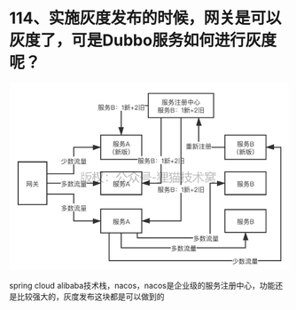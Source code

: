 # 114、实施灰度发布的时候，网关是可以灰度了，可是Dubbo服务如何进行灰度呢？

![网关灰度发布](images/114/01.png)

spring cloud alibaba技术栈，nacos，nacos是企业级的服务注册中心，功能还是比较强大的，灰度发布这块都是可以做到的


